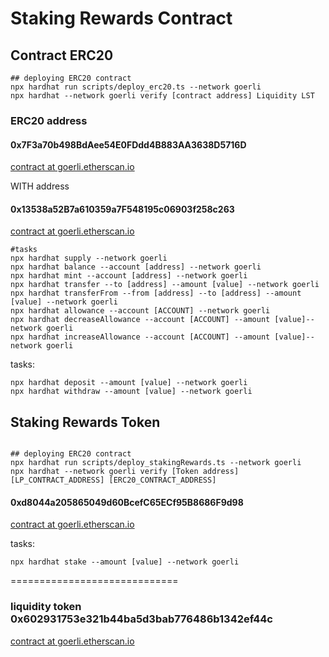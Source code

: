 # Staking Rewards Contract

## Contract ERC20

```shell
## deploying ERC20 contract
npx hardhat run scripts/deploy_erc20.ts --network goerli
npx hardhat --network goerli verify [contract address] Liquidity LST
```

### ERC20 address

#### 0x7F3a70b498BdAee54E0FDdd4B883AA3638D5716D

[contract at goerli.etherscan.io](https://goerli.etherscan.io/address/0x7F3a70b498BdAee54E0FDdd4B883AA3638D5716D)


WITH address
#### 0x13538a52B7a610359a7F548195c06903f258c263

[contract at goerli.etherscan.io](https://goerli.etherscan.io/address/0x13538a52B7a610359a7F548195c06903f258c263)

```shell
#tasks
npx hardhat supply --network goerli
npx hardhat balance --account [address] --network goerli
npx hardhat mint --account [address] --network goerli
npx hardhat transfer --to [address] --amount [value] --network goerli
npx hardhat transferFrom --from [address] --to [address] --amount [value] --network goerli
npx hardhat allowance --account [ACCOUNT] --network goerli
npx hardhat decreaseAllowance --account [ACCOUNT] --amount [value]--network goerli
npx hardhat increaseAllowance --account [ACCOUNT] --amount [value]--network goerli
```

tasks:

```shell
npx hardhat deposit --amount [value] --network goerli
npx hardhat withdraw --amount [value] --network goerli
```

## Staking Rewards Token

```shell

## deploying ERC20 contract
npx hardhat run scripts/deploy_stakingRewards.ts --network goerli
npx hardhat --network goerli verify [Token address] [LP_CONTRACT_ADDRESS] [ERC20_CONTRACT_ADDRESS]

```
#### 0xd8044a205865049d60BcefC65ECf95B8686F9d98

[contract at goerli.etherscan.io](https://goerli.etherscan.io/address/0xd8044a205865049d60BcefC65ECf95B8686F9d98#code)

tasks:

```shell
npx hardhat stake --amount [value] --network goerli

```
=============================


### liquidity token 0x602931753e321b44ba5d3bab776486b1342ef44c
[contract at goerli.etherscan.io](https://goerli.etherscan.io/token/0x13538a52b7a610359a7f548195c06903f258c263?a=0x602931753e321b44ba5d3bab776486b1342ef44c)

